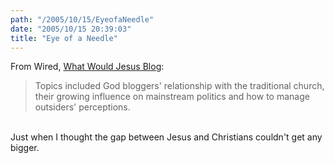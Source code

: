 ```yaml
---
path: "/2005/10/15/EyeofaNeedle" 
date: "2005/10/15 20:39:03" 
title: "Eye of a Needle" 
---
```

From Wired, <a href="http://www.wired.com/news/culture/0,1284,69229,00.html?tw=rss.CUL">What Would Jesus Blog</a>:<br><blockquote>Topics included God bloggers' relationship with the traditional church, their growing influence on mainstream politics and how to manage outsiders' perceptions.</blockquote><br>Just when I thought the gap between Jesus and Christians couldn't get any bigger.
